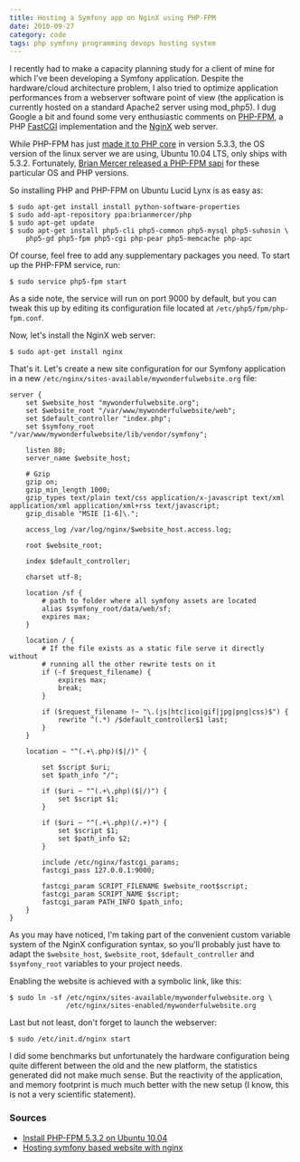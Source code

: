 ```yaml
---
title: Hosting a Symfony app on NginX using PHP-FPM
date: 2010-09-27
category: code
tags: php symfony programming devops hosting system
---
```


I recently had to make a capacity planning study for a client of mine for which I've been developing a Symfony application. Despite the hardware/cloud architecture problem, I also tried to optimize application performances from a webserver software point of view (the application is currently hosted on a standard Apache2 server using mod_php5). I dug Google a bit and found some very enthusiastic comments on [PHP-FPM](http://php-fpm.org/), a PHP [FastCGI](http://www.fastcgi.com/) implementation and the [NginX](http://nginx.org/) web server.

While PHP-FPM has just [made it to PHP core](http://www.php.net/manual/fr/install.fpm.php) in version 5.3.3, the OS version of the linux server we are using, Ubuntu 10.04 LTS, only ships with 5.3.2. Fortunately, [Brian Mercer released a PHP-FPM sapi](https://launchpad.net/~brianmercer/+archive/php) for these particular OS and PHP versions.

So installing PHP and PHP-FPM on Ubuntu Lucid Lynx is as easy as:

```terminal
$ sudo apt-get install install python-software-properties
$ sudo add-apt-repository ppa:brianmercer/php
$ sudo apt-get update
$ sudo apt-get install php5-cli php5-common php5-mysql php5-suhosin \
    php5-gd php5-fpm php5-cgi php-pear php5-memcache php-apc
```

Of course, feel free to add any supplementary packages you need. To start up the PHP-FPM service, run:

```terminal
$ sudo service php5-fpm start
```
As a side note, the service will run on port 9000 by default, but you can tweak this up by editing its configuration file located at `/etc/php5/fpm/php-fpm.conf`.

Now, let's install the NginX web server:

```terminal
$ sudo apt-get install nginx
```
That's it. Let's create a new site configuration for our Symfony application in a new `/etc/nginx/sites-available/mywonderfulwebsite.org` file:

```nginx
server {
    set $website_host "mywonderfulwebsite.org";
    set $website_root "/var/www/mywonderfulwebsite/web";
    set $default_controller "index.php";
    set $symfony_root "/var/www/mywonderfulwebsite/lib/vendor/symfony";

    listen 80;
    server_name $website_host;

    # Gzip
    gzip on;
    gzip_min_length 1000;
    gzip_types text/plain text/css application/x-javascript text/xml application/xml application/xml+rss text/javascript;
    gzip_disable "MSIE [1-6]\.";

    access_log /var/log/nginx/$website_host.access.log;

    root $website_root;

    index $default_controller;

    charset utf-8;

    location /sf {
        # path to folder where all symfony assets are located
        alias $symfony_root/data/web/sf;
        expires max;
    }

    location / {
        # If the file exists as a static file serve it directly without
        # running all the other rewrite tests on it
        if (-f $request_filename) {
            expires max;
            break;
        }

        if ($request_filename !~ "\.(js|htc|ico|gif|jpg|png|css)$") {
            rewrite ^(.*) /$default_controller$1 last;
        }
    }

    location ~ "^(.+\.php)($|/)" {

        set $script $uri;
        set $path_info "/";

        if ($uri ~ "^(.+\.php)($|/)") {
            set $script $1;
        }

        if ($uri ~ "^(.+\.php)(/.+)") {
            set $script $1;
            set $path_info $2;
        }

        include /etc/nginx/fastcgi_params;
        fastcgi_pass 127.0.0.1:9000;

        fastcgi_param SCRIPT_FILENAME $website_root$script;
        fastcgi_param SCRIPT_NAME $script;
        fastcgi_param PATH_INFO $path_info;
    }
}
```

As you may have noticed, I'm taking part of the convenient custom variable system of the NginX configuration syntax, so you'll probably just have to adapt the `$website_host`, `$website_root`, `$default_controller` and `$symfony_root` variables to your project needs.

Enabling the website is achieved with a symbolic link, like this:

```terminal
$ sudo ln -sf /etc/nginx/sites-available/mywonderfulwebsite.org \
              /etc/nginx/sites-enabled/mywonderfulwebsite.org
```

Last but not least, don't forget to launch the webserver:

```terminal
$ sudo /etc/init.d/nginx start
```

I did some benchmarks but unfortunately the hardware configuration being quite different between the old and the new platform, the statistics generated did not make much sense. But the reactivity of the application, and memory footprint is much much better with the new setup (I know, this is not a very scientific statement).

### Sources

* [Install PHP-FPM 5.3.2 on Ubuntu 10.04](http://constantshift.com/install-php-fpm-5-3-2-on-ubuntu-10-04-lucid-lynx/)
* [Hosting symfony based website with nginx](http://symfonynotes.com/2009/12/04/hosting-symfony-based-website-with-nginx/)
